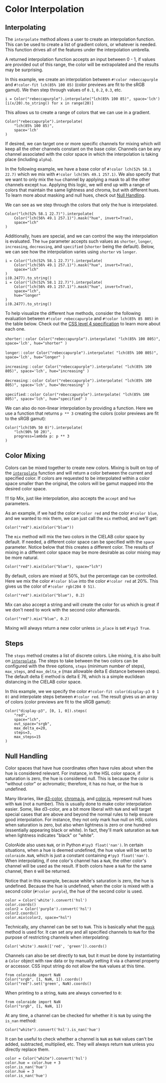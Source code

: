 # Color Interpolation

## Interpolating

The `interpolate` method allows a user to create an interpolation function. This can be used to create a list of
gradient colors, or whatever is needed. This function drives all of the features under the interpolation umbrella.

A returned interpolation function accepts an input between 0 - 1, if values are provided out of this range, the color
will be extrapolated and the results may be surprising.

In this example, we create an interpolation between `#!color rebeccapurple` and `#!color-fit lch(85% 100 85)` (color
previews are fit to the sRGB gamut). We then step through values of `0.1`, `0.2`, `0.3`, etc.

```color
i = Color("rebeccapurple").interpolate("lch(85% 100 85)", space='lch')
[i(x/20).to_string() for x in range(20)]
```

This allows us to create a range of colors that we can use in a gradient.

```color
Color("rebeccapurple").interpolate(
    "lch(85% 100 85)",
    space='lch'
)
```

If desired, we can target one or more specific channels for mixing which will keep all the other channels constant on
the base color. Channels can be any channel associated with the color space in which the interpolation is taking place
(including `alpha`).

In the following example, we have a base color of `#!color lch(52% 58.1 22.7)` which we mix with
`#!color lch(56% 49.1 257.1)`. We also specify that we want to only mix the `hue` channel by applying a mask to all the
other channels except `hue`. Applying this logic, we will end up with a range of colors that maintain the same lightness
and chroma, but with different hues. To learn more about masking and null hues, check out
[Null Handling](#null-handling).

We can see as we step through the colors that only the hue is interpolated.

```color
Color("lch(52% 58.1 22.7)").interpolate(
    Color("lch(56% 49.1 257.1)").mask("hue", invert=True),
    space="lch"
)
```

Additionally, hues are special, and we can control the way the interpolation is evaluated. The `hue` parameter
accepts such values as `shorter`, `longer`, `increasing`, `decreasing`, and `specified` (`shorter` being the default).
Below, we can see how the interpolation varies using `shorter` vs `longer`.

```color
i = Color("lch(52% 58.1 22.7)").interpolate(
    Color("lch(56% 49.1 257.1)").mask("hue", invert=True),
    space="lch"
)
i(0.2477).to_string()
i = Color("lch(52% 58.1 22.7)").interpolate(
    Color("lch(56% 49.1 257.1)").mask("hue", invert=True),
    space="lch",
    hue="longer"
)
i(0.2477).to_string()
```

To help visualize the different hue methods, consider the following evaluation between `#!color rebeccapurple` and
`#!color lch(85% 85 805)` in the table below. Check out the [CSS level 4 specification](https://drafts.csswg.org/css-color-4/#hue-interpolation)
to learn more about each one.

`shorter`:
: 
    ```color
    Color("rebeccapurple").interpolate(
        "lch(85% 100 805)",
        space='lch',
        hue="shorter"
    )
    ```

`longer`:
: 
    ```color
    Color("rebeccapurple").interpolate(
        "lch(85% 100 805)",
        space='lch',
        hue="longer"
    )
    ```

`increasing`:
: 
    ```color
    Color("rebeccapurple").interpolate(
        "lch(85% 100 805)",
        space='lch',
        hue="increasing"
    )
    ```

`decreasing`:
: 
    ```color
    Color("rebeccapurple").interpolate(
        "lch(85% 100 805)",
        space='lch',
        hue="decreasing"
    )
    ```

`specified`:
: 
    ```color
    Color("rebeccapurple").interpolate(
        "lch(85% 100 805)",
        space='lch',
        hue="specified"
    )
    ```

We can also do non-linear interpolation by providing a function. Here we use a function that returns `p ** 3` creating
the colors (color previews are fit to the sRGB gamut):

```color
Color("lch(50% 50 0)").interpolate(
    "lch(90% 50 20)",
    progress=lambda p: p ** 3
)
```

## Color Mixing

Colors can be mixed together to create new colors. Mixing is built on top of the [`interpolate`](#interpolating)
function and will return a color between the current and specified color. If colors are requested to be interpolated
within a color space smaller than the original, the colors will be gamut mapped into the desired color space.

!!! tip
    Mix, just like interpolation, also accepts the `accept` and `hue` parameters.

As an example, if we had the color `#!color red` and the color
`#!color blue`, and we wanted to mix them, we can just call the `mix` method, and we'll get:

```color
Color("red").mix(Color("blue"))
```

The `mix` method will mix the two colors in the CIELAB color space by default. If needed, a different color space can be
specified with the `space` parameter. Notice below that this creates a different color. The results of mixing in a
different color space may be more desirable as color mixing may be more natural.

```{.color fit}
Color("red").mix(Color("blue"), space="lch")
```

By default, colors are mixed at 50%, but the percentage can be controlled. Here we mix the color `#!color blue` into
the color `#!color red` at 20%. This gives us the color of `#!color rgb(204 0 51)`.

```color
Color("red").mix(Color("blue"), 0.2)
```

Mix can also accept a string and will create the color for us which is great if we don't need to work with the second
color afterwards.

```color
Color("red").mix("blue", 0.2)
```

Mixing will always return a new color unless `in_place` is set `#!py3 True`.

## Steps

The `steps` method creates a list of discrete colors. Like mixing, it is also built on [`interpolate`](#interpolating).
The steps to take between the two colors can be configured with the three options, `steps` (minimum number of steps),
`max_steps`, and `max_delta_e` (max allowable delta E distance between steps). The default delta E method is delta E 76,
which is a simple euclidean distancing in the CIELAB color space.

In this example, we we specify the color `#!color-fit color(display-p3 0 1 0)` and interpolate steps between
`#!color red`. The result gives us an array of colors (color previews are fit to the sRGB gamut):

```{.color fit}
Color("display-p3", [0, 1, 0]).steps(
    "red",
    space="lch",
    out_space="srgb",
    max_delta_e=20,
    steps=3,
    max_steps=15
)
```

## Null Handling

Color spaces that have hue coordinates often have rules about when the hue is considered relevant. For instance, in the
HSL color space, if saturation is zero, the hue is considered null. This is because the color is "without color" or
achromatic; therefore, it has no hue, or the hue is undefined.

Many libraries, like [d3-color](https://github.com/d3/d3-color), [chroma.js](https://gka.github.io/chroma.js/), and
[color.js](https://github.com/LeaVerou/color.js), represent null hues with `NaN` (not a number). This is usually done
to make color interpolation easier. Some, like d3-color, are a bit more liberal with `NaN` and will target special cases
that are above and beyond the normal rules to help ensure good interpolation. For instance, they not only mark hue null
on HSL colors when saturation is zero, but also when lightness is zero or one hundred (essentially appearing black or
white). In fact, they'll mark saturation as `NaN` when lightness indicates "black" or "white".

ColorAide also uses `NaN`, or in Python `#!py3 float('nan')`. In certain situations, when a hue is deemed undefined, the
hue value will be set to `coloraide.NaN`, which is just a constant containing `#!py3 float('nan')`. When interpolating,
if one color's channel has a `NaN`, the other color's channel will be used as the result. If both colors have a `NaN`
for the same channel, then `0` will be returned.

Notice that in this example, because white's saturation is zero, the hue is undefined. Because the hue is undefined,
when the color is mixed with a second color (`#!color purple`), the hue of the second color is used.

```color
color = Color('white').convert('hsl')
color.coords()
color2 = Color('purple').convert('hsl')
color2.coords()
color.mix(color2, space="hsl")
```

Technically, any channel can be set to `NaN`. This is basically what the [`mask`](./api/index.md#mask) method is used
for. It can set any and all specified channels to `NaN` for the purpose of restricting channels when interpolating:

```color
Color('white').mask(['red', 'green']).coords()
```

Channels can also be set directly to `NaN`, but it must be done by instantiating a `Color` object with raw data or by
manually setting it via a channel property or accessor. CSS input string do not allow the `NaN` values at this time.

```color
from coloraide import NaN
Color("srgb", [1, NaN, 1]).coords()
Color("red").set('green', NaN).coords()
```

When printing to a string, `NaN`s are always converted to `0`:

```color
from coloraide import NaN
Color("srgb", [1, NaN, 1])
```

At any time, a channel can be checked for whether it is `NaN` by using the `is_nan` method:

```color
Color("white").convert('hsl').is_nan('hue')
```

It can be useful to check whether a channel is `NaN` as `NaN` values can't be added, subtracted, multiplied, etc. They
will always return `NaN` unless you directly replace them.

```color
color = Color("white").convert('hsl')
color.hue = color.hue + 3
color.is_nan('hue')
color.hue = 3
color.is_nan('hue')
```
